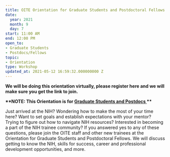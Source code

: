 ```yaml
---
title: OITE Orientation for Graduate Students and Postdoctoral Fellows
date:
  year: 2021
  month: 9
  day: 7
start: 11:00 AM
end: 12:00 PM
open_to:
- Graduate Students
- Postdocs/Fellows
topic:
- Orientation
type: Workshop
updated_at: 2021-05-12 16:59:32.000000000 Z
---
```

**We will be doing this orientation virtually, please register here and
we will make sure you get the link to join.**

**\*\*NOTE: This Orientation is for <span style="text-decoration:
underline;">Graduate Students and Postdocs </span>\*\***

Just arrived at the NIH? Wondering how to make the most of your time
here? Want to set goals and establish expectations with your mentor?
Trying to figure out how to navigate NIH resources? Interested in
becoming a part of the NIH trainee community? If you answered yes to any
of these questions, please join the OITE staff and other new trainees at
the Orientation for Graduate Students and Postdoctoral Fellows. We will
discuss getting to know the NIH, skills for success, career and
professional development opportunities, and more.
